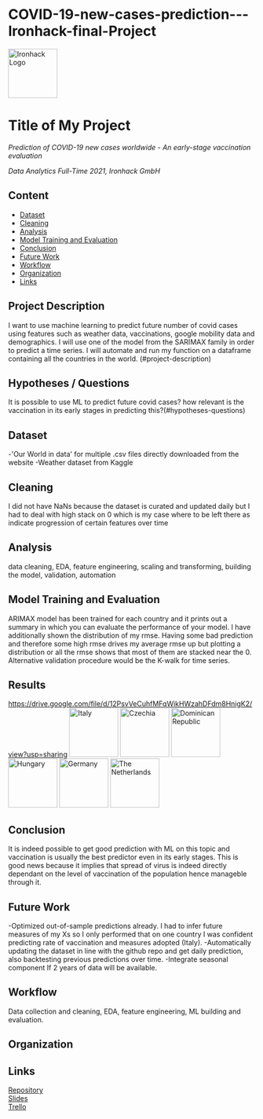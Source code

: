# COVID-19-new-cases-prediction---Ironhack-final-Project

<img src="https://bit.ly/2VnXWr2" alt="Ironhack Logo" width="100"/>

# Title of My Project
*Prediction of COVID-19 new cases worldwide - An early-stage vaccination evaluation*

*Data Analytics Full-Time 2021, Ironhack GmbH*

## Content
- [Dataset](#dataset)
- [Cleaning](#cleaning)
- [Analysis](#analysis)
- [Model Training and Evaluation](#model-training-and-evaluation)
- [Conclusion](#conclusion)
- [Future Work](#future-work)
- [Workflow](#workflow)
- [Organization](#organization)
- [Links](#links)

## Project Description
I want to use machine learning to predict future number of covid cases using features such as weather data, vaccinations, google mobility data and demographics.
I will use one of the model from the SARIMAX family in order to predict a time series. I will automate and run my function on a dataframe containing all the countries in the world. (#project-description)

## Hypotheses / Questions
It is possible to use ML to predict future covid cases? how relevant is the vaccination in its early stages in predicting this?(#hypotheses-questions)

## Dataset
-'Our World in data' for multiple .csv files directly downloaded from the website
-Weather dataset from Kaggle

## Cleaning
I did not have NaNs because the dataset is curated and updated daily but I had to deal with high stack on 0 which is my case where to be left there as indicate progression of certain features over time

## Analysis
data cleaning,
EDA,
feature engineering,
scaling and transforming,
building the model,
validation,
automation

## Model Training and Evaluation
ARIMAX model has been trained for each country and it prints out a summary in which you can evaluate the performance of your model. I have additionally shown the distribution of my rmse. Having some bad prediction and therefore some high rmse drives my average rmse up but plotting a distribution or all the rmse shows that most of them are stacked near the 0. Alternative validation procedure would be the K-walk for time series.

## Results
https://drive.google.com/file/d/12PsvVeCuhfMFqWikHWzahDFdm8HnigK2/view?usp=sharing
<img src="https://drive.google.com/file/d/12PsvVeCuhfMFqWikHWzahDFdm8HnigK2/view?usp=sharing" alt="Italy" width="100"/>
<img src="https://drive.google.com/file/d/1HnwH_xjjqhXTCgndi9RnmVBX3e-zM5n7/view?usp=sharing" alt="Czechia" width="100"/>
<img src="https://drive.google.com/file/d/1aJuh1crbWRoAWgvHoHL5zXEhXF3xAczt/view?usp=sharing" alt="Dominican Republic" width="100"/>
<img src="https://drive.google.com/file/d/1FwESxw-V0pPSkwDCDdX3OuAXN4t55Viy/view?usp=sharing" alt="Hungary" width="100"/>
<img src="https://drive.google.com/file/d/1IwOc-92gep0S2u3w8iBRxmwKwQxBWh8U/view?usp=sharing" alt="Germany" width="100"/>
<img src="https://drive.google.com/file/d/1ZqwXBG03k4j8gRTnJ587EE4ZP1gIy7y-/view?usp=sharing" alt="The Netherlands" width="100"/>

## Conclusion
It is indeed possible to get good prediction with ML on this topic and vaccination is usually the best predictor even in its early stages. This is good news because it implies that spread of virus is indeed directly dependant on the level of vaccination of the population hence manageble through it.

## Future Work
-Optimized out-of-sample predictions already. I had to infer future measures of my Xs so I only performed that on one country I was confident predicting rate of vaccination and measures adopted (Italy).
-Automatically updating the dataset in line with the github repo and get daily prediction, also backtesting previous predictions over time.
-Integrate seasonal component If 2 years of data will be available.

## Workflow
Data collection and cleaning, EDA, feature engineering, ML building and evaluation.

## Organization


## Links



[Repository](https://github.com/)  
[Slides](https://slides.com/)  
[Trello](https://trello.com/en)  
